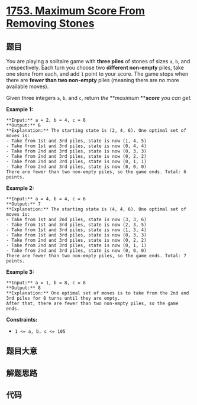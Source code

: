 # [1753. Maximum Score From Removing Stones](https://leetcode.com/problems/maximum-score-from-removing-stones)

## 题目

You are playing a solitaire game with **three piles** of stones of sizes
`a`​​​​​​, `b`,​​​​​​ and `c`​​​​​​ respectively. Each turn you choose two
**different non-empty** piles, take one stone from each, and add `1` point to
your score. The game stops when there are **fewer than two non-empty** piles
(meaning there are no more available moves).

Given three integers `a`​​​​​, `b`,​​​​​ and `c`​​​​​, return _the_
**_maximum_ **_**score** you can get._



**Example 1:**

    
    
    **Input:** a = 2, b = 4, c = 6
    **Output:** 6
    **Explanation:** The starting state is (2, 4, 6). One optimal set of moves is:
    - Take from 1st and 3rd piles, state is now (1, 4, 5)
    - Take from 1st and 3rd piles, state is now (0, 4, 4)
    - Take from 2nd and 3rd piles, state is now (0, 3, 3)
    - Take from 2nd and 3rd piles, state is now (0, 2, 2)
    - Take from 2nd and 3rd piles, state is now (0, 1, 1)
    - Take from 2nd and 3rd piles, state is now (0, 0, 0)
    There are fewer than two non-empty piles, so the game ends. Total: 6 points.
    

**Example 2:**

    
    
    **Input:** a = 4, b = 4, c = 6
    **Output:** 7
    **Explanation:** The starting state is (4, 4, 6). One optimal set of moves is:
    - Take from 1st and 2nd piles, state is now (3, 3, 6)
    - Take from 1st and 3rd piles, state is now (2, 3, 5)
    - Take from 1st and 3rd piles, state is now (1, 3, 4)
    - Take from 1st and 3rd piles, state is now (0, 3, 3)
    - Take from 2nd and 3rd piles, state is now (0, 2, 2)
    - Take from 2nd and 3rd piles, state is now (0, 1, 1)
    - Take from 2nd and 3rd piles, state is now (0, 0, 0)
    There are fewer than two non-empty piles, so the game ends. Total: 7 points.
    

**Example 3:**

    
    
    **Input:** a = 1, b = 8, c = 8
    **Output:** 8
    **Explanation:** One optimal set of moves is to take from the 2nd and 3rd piles for 8 turns until they are empty.
    After that, there are fewer than two non-empty piles, so the game ends.
    



**Constraints:**

  * `1 <= a, b, c <= 105`


## 题目大意

## 解题思路

## 代码

```javascript

```
